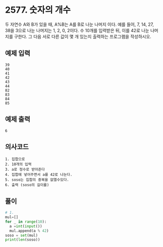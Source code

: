 # 2577. 숫자의 개수
두 자연수 A와 B가 있을 때, A%B는 A를 B로 나눈 나머지 이다. 예를 들어, 7, 14, 27, 38을 3으로 나눈 나머지는 1, 2, 0, 2이다. 
수 10개를 입력받은 뒤, 이를 42로 나눈 나머지를 구한다. 그 다음 서로 다른 값이 몇 개 있는지 출력하는 프로그램을 작성하시오.
## 예제 입력
```
39
40
41
42
43
44
82
83
84
85
```

## 예제 출력
```
6
```

## 의사코드
```
1. 집합으로
2. 10개의 입력
3. a로 정수로 받아준다
4. 집합에 넣어주면서 a를 42로 나눈다.
5. soso는 집합의 중복을 없엘수있다.
6. 출력 (soso의 길이를)
```

## 풀이
```python
# 1.
mul=[]
for _ in range(10):
  a =int(input())
  mul.append(a % 42)
soso = set(mul)
print(len(soso))
```
